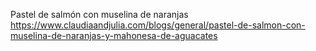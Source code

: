 Pastel de salmón con muselina de naranjas	https://www.claudiaandjulia.com/blogs/general/pastel-de-salmon-con-muselina-de-naranjas-y-mahonesa-de-aguacates
